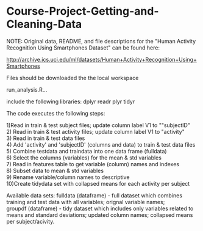 # Course-Project-Getting-and-Cleaning-Data

NOTE: Original data, README, and file descriptions for the "Human Activity Recognition Using Smartphones Dataset" can be found here:

http://archive.ics.uci.edu/ml/datasets/Human+Activity+Recognition+Using+Smartphones

Files should be downloaded the the local workspace


run_analysis.R...

include the following libraries:
dplyr
readr
plyr
tidyr
  
The code executes the following steps:

1)Read in train & test subject files; update column label V1 to ""subjectID"  
2) Read in train & test activity files; update column label V1 to "activity"  
3) Read in train & test data files  
4) Add 'activity' and 'subjectID' (columns and data) to train & test data files  
5) Combine testdata and traindata into one data frame (fulldata)  
6) Select the columns (variables) for the mean & std variables  
7) Read in features table to get variable (column) names and indexes  
8) Subset data to mean & std variables  
9) Rename variable/column names to descriptive  
10)Create tidydata set with collapsed means for each activity per subject

Available data sets:
fulldata (dataframe) - full dataset which combines training and test data with all variables; orignal variable names;  
groupdf	(dataframe) - tidy dataset which includes only variables related to means and standard deviations; updated column names; collapsed means per subject/acivity.

